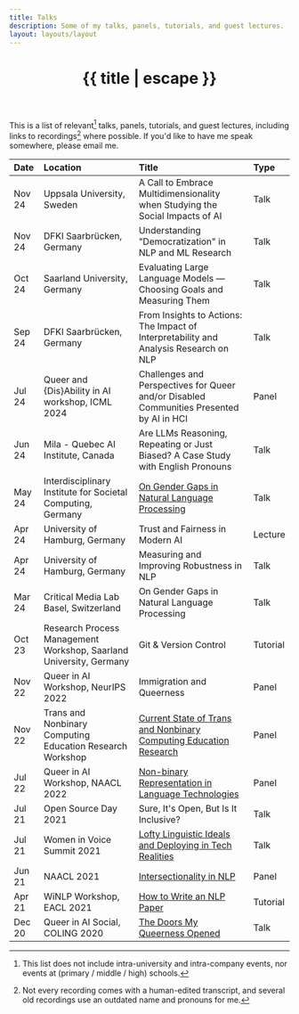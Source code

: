 ```yaml
---
title: Talks
description: Some of my talks, panels, tutorials, and guest lectures.
layout: layouts/layout
---
```


<header>
    <h1>{{ title | escape }}</h1>
</header>

This is a list of relevant[^relevance] talks, panels, tutorials, and guest lectures, including links to recordings[^recordings] where possible.
If you'd like to have me speak somewhere, please email me.

| Date   | Location                                                           | Title                                                                                                                                                  | Type     |
| :----- | :----------------------------------------------------------------- | :----------------------------------------------------------------------------------------------------------------------------------------------------- | :------- |
| Nov 24 | Uppsala University, Sweden                                         | A Call to Embrace Multidimensionality when Studying the Social Impacts of AI                                                                           | Talk     |
| Nov 24 | DFKI Saarbrücken, Germany                                          | Understanding "Democratization" in NLP and ML Research                                                                                                 | Talk     |
| Oct 24 | Saarland University, Germany                                       | Evaluating Large Language Models — Choosing Goals and Measuring Them                                                                                   | Talk     |
| Sep 24 | DFKI Saarbrücken, Germany                                          | From Insights to Actions: The Impact of Interpretability and Analysis Research on NLP                                                                  | Talk     |
| Jul 24 | Queer and {Dis}Ability in AI workshop, ICML 2024                   | Challenges and Perspectives for Queer and/or Disabled Communities Presented by AI in HCI                                                               | Panel    |
| Jun 24 | Mila - Quebec AI Institute, Canada                                 | Are LLMs Reasoning, Repeating or Just Biased? A Case Study with English Pronouns                                                                       | Talk     |
| May 24 | Interdisciplinary Institute for Societal Computing, Germany        | [On Gender Gaps in Natural Language Processing](https://www.youtube.com/watch?v=-mr8zLHIguA&ab_channel=InterdisciplinaryInstituteforSocietalComputing) | Talk     |
| Apr 24 | University of Hamburg, Germany                                     | Trust and Fairness in Modern AI                                                                                                                        | Lecture  |
| Apr 24 | University of Hamburg, Germany                                     | Measuring and Improving Robustness in NLP                                                                                                              | Talk     |
| Mar 24 | Critical Media Lab Basel, Switzerland                              | On Gender Gaps in Natural Language Processing                                                                                                          | Talk     |
| Oct 23 | Research Process Management Workshop, Saarland University, Germany | Git & Version Control                                                                                                                                  | Tutorial |
| Nov 22 | Queer in AI Workshop, NeurIPS 2022                                 | Immigration and Queerness                                                                                                                              | Panel    |
| Nov 22 | Trans and Nonbinary Computing Education Research Workshop          | [Current State of Trans and Nonbinary Computing Education Research](https://www.sagefoxgroup.com/tnb-panel-one)                                        | Panel    |
| Jul 22 | Queer in AI Workshop, NAACL 2022                                   | [Non-binary Representation in Language Technologies](https://www.youtube.com/watch?v=QvLiNJZL5DU&ab_channel=QueerInAI)                                 | Panel    |
| Jul 21 | Open Source Day 2021                                               | Sure, It's Open, But Is It Inclusive?                                                                                                                  | Talk     |
| Jul 21 | Women in Voice Summit 2021                                         | [Lofty Linguistic Ideals and Deploying in Tech Realities](https://www.youtube.com/watch?v=DNrr0RLab0o&ab_channel=Vagrant)                              | Talk     |
| Jun 21 | NAACL 2021                                                         | [Intersectionality in NLP](https://www.youtube.com/watch?v=cryfXlYWWp8&ab_channel=NAACL2021-DiversityandInclusionCommittee)                            | Panel    |
| Apr 21 | WiNLP Workshop, EACL 2021                                          | [How to Write an NLP Paper](https://www.youtube.com/watch?v=ev3eb9YOIHM&ab_channel=Vagrant)                                                            | Tutorial |
| Dec 20 | Queer in AI Social, COLING 2020                                    | [The Doors My Queerness Opened](https://www.youtube.com/watch?v=LMrGz1scSN8&ab_channel=QueerInAI)                                                      | Talk     |

[^relevance]: This list does not include intra-university and intra-company events, nor events at (primary / middle / high) schools.
[^recordings]: Not every recording comes with a human-edited transcript, and several old recordings use an outdated name and pronouns for me.
